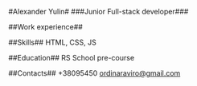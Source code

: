 #Alexander Yulin#
###Junior Full-stack developer###

##Work experience##

##Skills##
HTML, CSS, JS

##Education##
RS School pre-course

##Contacts##
+38095450
ordinaraviro@gmail.com